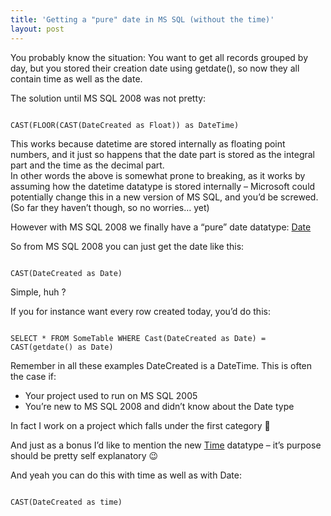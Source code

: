 ```yaml
---
title: 'Getting a "pure" date in MS SQL (without the time)'
layout: post
---
```


You probably know the situation: You want to get all records grouped by day, but you stored their creation date using getdate(), so now they all contain time as well as the date.

The solution until MS SQL 2008 was not pretty:

```

CAST(FLOOR(CAST(DateCreated as Float)) as DateTime)
```

This works because datetime are stored internally as floating point numbers, and it just so happens that the date part is stored as the integral part and the time as the decimal part.  
In other words the above is somewhat prone to breaking, as it works by assuming how the datetime datatype is stored internally – Microsoft could potentially change this in a new version of MS SQL, and you’d be screwed. (So far they haven’t though, so no worries… yet)

However with MS SQL 2008 we finally have a “pure” date datatype: [Date](http://msdn.microsoft.com/en-us/library/bb630352.aspx)

So from MS SQL 2008 you can just get the date like this:

```

CAST(DateCreated as Date)
```

Simple, huh ?

If you for instance want every row created today, you’d do this:

```

SELECT * FROM SomeTable WHERE Cast(DateCreated as Date) = CAST(getdate() as Date)
```

Remember in all these examples DateCreated is a DateTime. This is often the case if:

- Your project used to run on MS SQL 2005
- You’re new to MS SQL 2008 and didn’t know about the Date type

In fact I work on a project which falls under the first category 🙂

And just as a bonus I’d like to mention the new [Time](http://msdn.microsoft.com/en-us/library/bb677243.aspx) datatype – it’s purpose should be pretty self explanatory 😉

And yeah you can do this with time as well as with Date:

```

CAST(DateCreated as time)
```